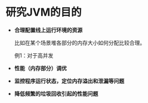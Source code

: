 # 研究JVM的目的

+ **合理配置线上运行环境的资源**
  
  比如在某个场景堆各部分的内存大小如何分配比较合理。

  例1：对于高并发

+ **性能（内存部分）调优**

+ **监控程序运行状态，定位内存溢出和泄漏等问题**

+ **降低频繁的垃圾回收引起的性能问题**